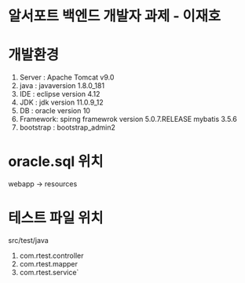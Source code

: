 알서포트  백엔드 개발자 과제 - 이재호
====================================
# 개발환경
1. Server : Apache Tomcat v9.0
2. java : javaversion 1.8.0_181
3. IDE : eclipse version 4.12
4. JDK : jdk version 11.0.9_12
5. DB : oracle version 10
6. Framework: spirng framewrok version 5.0.7.RELEASE
              mybatis 3.5.6
7. bootstrap : bootstrap_admin2

# oracle.sql 위치
webapp -> resources

# 테스트 파일 위치
src/test/java
1. com.rtest.controller
2. com.rtest.mapper
3. com.rtest.service`
